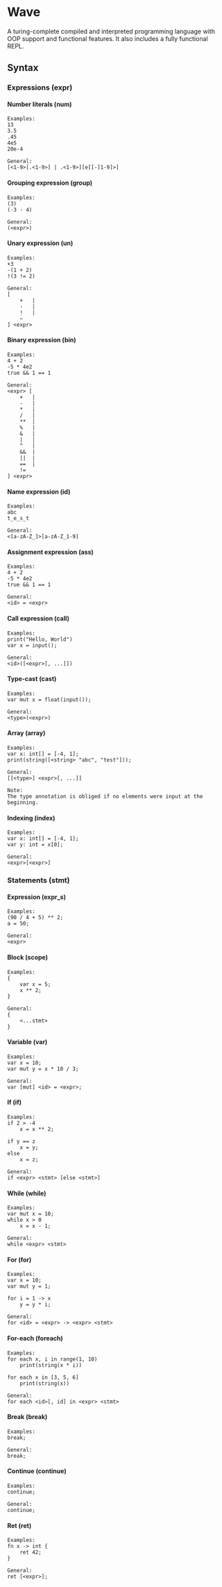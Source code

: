 # Wave

A turing-complete compiled and interpreted programming language with OOP support and functional features.
It also includes a fully functional REPL.

## Syntax
### Expressions (expr)
#### Number literals (num)
```
Examples:
13
3.5
.45
4e5
20e-4

General:
[<1-9>[.<1-9>] | .<1-9>][e[[-]1-9]>]
```

#### Grouping expression (group)
```
Examples:
(3)
(-3 - 4)

General:
(<expr>)
```

#### Unary expression (un)
```
Examples:
+3
-(1 + 2)
!(3 != 2)

General:
[
	+	|
	-	|
	!	|
	~
] <expr>
```

#### Binary expression (bin)
```
Examples:
4 + 2
-5 * 4e2
true && 1 == 1

General:
<expr> [
	+	|
	-	|
	*	|
	/	|
	**	|
	%	|
	&	|
	|	|
	^	|
	&&	|
	||	|
	==	|
	!=
] <expr>
```

#### Name expression (id)
```
Examples:
abc
t_e_s_t

General:
<[a-zA-Z_]>[a-zA-Z_1-9]
```

#### Assignment expression (ass)
```
Examples:
4 + 2
-5 * 4e2
true && 1 == 1

General:
<id> = <expr>
```

#### Call expression (call)
```
Examples:
print("Hello, World")
var x = input();

General:
<id>([<expr>[, ...]])
```

#### Type-cast (cast)
```
Examples:
var mut x = float(input());

General:
<type>(<expr>)
```

#### Array (array)
```
Examples:
var x: int[] = [-4, 1];
print(string([<string> "abc", "test"]));

General:
[[<type>] <expr>[, ...]]

Note:
The type annotation is obliged if no elements were input at the beginning.
```

#### Indexing (index)
```
Examples:
var x: int[] = [-4, 1];
var y: int = x[0];

General:
<expr>[<expr>]
```

### Statements (stmt)
#### Expression (expr_s)
```
Examples:
(90 / 4 + 5) ** 2;
a = 50;

General:
<expr>
```

#### Block (scope)
```
Examples:
{
	var x = 5;
	x ** 2;
}

General:
{
	<...stmt>
}
```

#### Variable (var)
```
Examples:
var x = 10;
var mut y = x * 10 / 3;

General:
var [mut] <id> = <expr>;
```

#### If (if)
```
Examples:
if 2 > -4
	x = x ** 2;

if y == z
	x = y;
else
	x = z;

General:
if <expr> <stmt> [else <stmt>]
```

#### While (while)
```
Examples:
var mut x = 10;
while x > 0
	x = x - 1;

General:
while <expr> <stmt>
```

#### For (for)
```
Examples:
var x = 10;
var mut y = 1;

for i = 1 -> x
	y = y * i;

General:
for <id> = <expr> -> <expr> <stmt>
```

#### For-each (foreach)
```
Examples:
for each x, i in range(1, 10)
	print(string(x * i))
	
for each x in [3, 5, 6]
	print(string(x))

General:
for each <id>[, id] in <expr> <stmt>
```

#### Break (break)
```
Examples:
break;

General:
break;
```

#### Continue (continue)
```
Examples:
continue;

General:
continue;
```

#### Ret (ret)
```
Examples:
fn x -> int {
	ret 42;
}

General:
ret [<expr>];
```